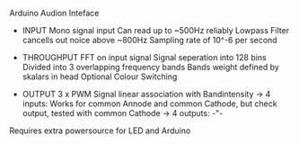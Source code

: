 Arduino Audion Inteface

- INPUT
	Mono signal input
	Can read up to ~500Hz reliably
	Lowpass Filter cancells out noice above ~800Hz
	Sampling rate of 10^-6 per second
	
- THROUGHPUT
	FFT on input signal
	Signal seperation into 128 bins
	Divided into 3 overlapping frequency bands
	Bands weight defined by skalars in head
	Optional Colour Switching
	
- OUTPUT
	3 x PWM Signal linear association with Bandintensity
	-> 4 inputs:
			Works for common Annode and common Cathode, but check output, tested with common Cathode
	-> 4 outputs:
			-"-
	
Requires extra powersource for LED and Arduino